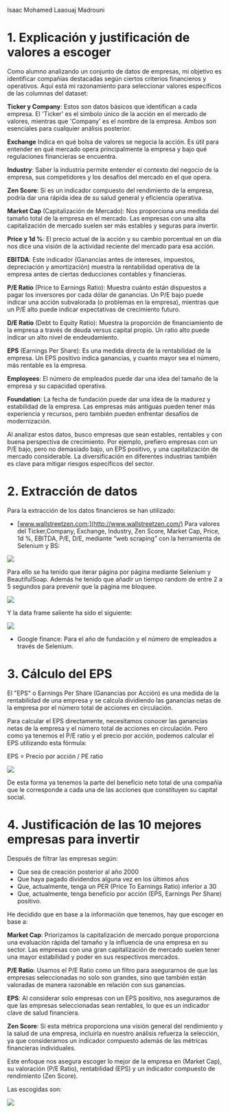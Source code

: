 Isaac Mohamed Laaouaj Madrouni 

# 1. Explicación y justificación de valores a escoger 

Como alumno analizando un conjunto de datos de empresas, mi objetivo es identificar compañías  destacadas  según  ciertos  criterios  financieros  y  operativos.  Aquí  está  mi razonamiento para seleccionar valores específicos de las columnas del dataset: 

**Ticker y Company**: Estos son datos básicos que identifican a cada empresa. El 'Ticker' es el símbolo único de la acción en el mercado de valores, mientras que 'Company' es el nombre de la empresa. Ambos son esenciales para cualquier análisis posterior. 

**Exchange** Indica en qué bolsa de valores se negocia la acción. Es útil para entender en qué mercado opera principalmente la empresa y bajo qué regulaciones financieras se encuentra. 

**Industry**: Saber la industria permite entender el contexto del negocio de la empresa, sus competidores y los desafíos del mercado en el que opera. 

**Zen Score**: Si es un indicador compuesto del rendimiento de la empresa, podría dar una rápida idea de su salud general y eficiencia operativa. 

**Market Cap** (Capitalización de Mercado): Nos proporciona una medida del tamaño total de la empresa en el mercado. Las empresas con una alta capitalización de mercado suelen ser más estables y seguras para invertir. 

**Price y 1d %**: El precio actual de la acción y su cambio porcentual en un día nos dice una visión de la actividad reciente del mercado para esa acción. 

**EBITDA**:  Este  indicador  (Ganancias  antes  de  intereses,  impuestos,  depreciación  y amortización) muestra la rentabilidad operativa de la empresa antes de ciertas deducciones contables y financieras. 

**P/E Ratio** (Price to Earnings Ratio): Muestra cuánto están dispuestos a pagar los inversores por  cada  dólar  de  ganancias.  Un  P/E  bajo  puede  indicar  una  acción  subvalorada  (o problemas  en  la  empresa),  mientras  que  un  P/E  alto  puede  indicar  expectativas  de crecimiento futuro. 

**D/E Ratio** (Debt to Equity Ratio): Muestra la proporción de financiamiento de la empresa a través  de  deuda  versus  capital  propio.  Un  ratio  alto  puede  indicar  un  alto  nivel  de endeudamiento. 

**EPS** (Earnings Per Share): Es una medida directa de la rentabilidad de la empresa. Un EPS positivo indica ganancias, y cuanto mayor sea el número, más rentable es la empresa. 

**Employees**: El número de empleados puede dar una idea del tamaño de la empresa y su capacidad operativa. 

**Foundation**: La fecha de fundación puede dar una idea de la madurez y estabilidad de la empresa.  Las  empresas  más  antiguas  pueden  tener  más  experiencia  y  recursos,  pero también pueden enfrentar desafíos de modernización. 

Al  analizar  estos  datos,  busco  empresas  que  sean  estables,  rentables  y  con  buena perspectiva  de  crecimiento.  Por  ejemplo,  prefiero  empresas  con  un  P/E  bajo,  pero  no demasiado  bajo,  un  EPS  positivo,  y  una  capitalización  de  mercado  considerable.  La diversificación en diferentes industrias también es clave para mitigar riesgos específicos del sector. 

# 2. Extracción de datos 

Para la extracción de los datos financieros se han utilizado: 

- [www.wallstreetzen.com:](http://www.wallstreetzen.com/) Para valores del Ticker,Company, Exchange, Industry, Zen Score, Market Cap, Price, 1d %, EBITDA, P/E, D/E, mediante “web scraping” con la herramienta de Selenium y BS: 

![](Imagenes_informe/Aspose.Words.b64a2492-d145-4216-9d5f-0c3f97139980.002.png)

Para ello se ha tenido que iterar página por página mediante Selenium y BeautifulSoap. Además he tenido que añadir un tiempo random de entre 2 a 5 segundos para prevenir que la página me bloquee. 

![](Imagenes_informe/Aspose.Words.b64a2492-d145-4216-9d5f-0c3f97139980.003.png)

Y la data frame saliente ha sido el siguiente: 

![](Imagenes_informe/Aspose.Words.b64a2492-d145-4216-9d5f-0c3f97139980.004.png)

- Google finance: Para el año de fundación y el número de empleados a través de Selenium. 
# 3. Cálculo del EPS 

El "EPS" o Earnings Per Share (Ganancias por Acción) es una medida de la rentabilidad de una empresa y se calcula dividiendo las ganancias netas de la empresa por el número total de acciones en circulación. 

Para calcular el EPS directamente, necesitamos conocer las ganancias netas de la empresa y el número total de acciones en circulación. Pero como ya tenemos el P/E ratio y el precio por acción, podemos calcular el EPS utilizando esta fórmula: 

EPS = Precio por acción / PE ratio 

![](Imagenes_informe/Aspose.Words.b64a2492-d145-4216-9d5f-0c3f97139980.005.png)

De  esta  forma  ya  tenemos  la  parte  del  beneficio  neto  total  de  una  compañía  que  le corresponde a cada una de las acciones que constituyen su capital social. 

# 4. Justificación de las 10 mejores empresas para invertir 

Después de filtrar las empresas según: 

- Que sea de creación posterior al año 2000 
- Que haya pagado dividendos alguna vez en los últimos años 
- Que, actualmente, tenga un PER (Price To Earnings Ratio) inferior a 30 
- Que, actualmente, tenga beneficio por acción (EPS, Earnings Per Share) positivo. 

He decidido que en base a la información que tenemos, hay que escoger en base a: 

**Market Cap**: Priorizamos la capitalización de mercado porque proporciona una evaluación rápida del tamaño y la influencia de una empresa en su sector. Las empresas con una gran capitalización de mercado suelen tener una mayor estabilidad y poder en sus respectivos mercados. 

**P/E Ratio**: Usamos el P/E Ratio como un filtro para asegurarnos de que las empresas seleccionadas no solo son grandes, sino que también están valoradas de manera razonable en relación con sus ganancias. 

**EPS**: Al considerar solo empresas con un EPS positivo, nos aseguramos de que las empresas seleccionadas sean rentables, lo que es un indicador clave de salud financiera. 

**Zen Score**: Si esta métrica proporciona una visión general del rendimiento y la salud de una empresa, incluirla en nuestro análisis refuerza la selección, ya que consideramos un indicador compuesto además de las métricas financieras individuales. 

Este enfoque nos asegura escoger lo mejor de la empresa en (Market Cap), su valoración (P/E Ratio), rentabilidad (EPS) y un indicador compuesto de rendimiento (Zen Score). 

Las escogidas son: 

![](Imagenes_informe/Aspose.Words.b64a2492-d145-4216-9d5f-0c3f97139980.006.png)

